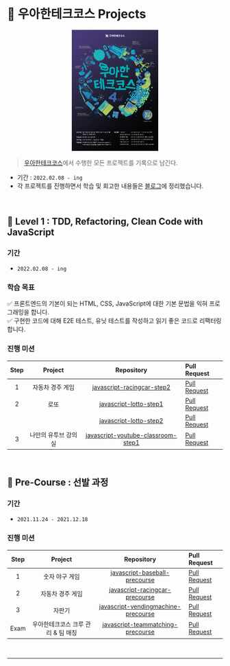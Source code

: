 # 🚀 우아한테크코스 Projects

<p align="center">
    <img src="./image.jpeg" alt="logo" width="40%"/>
</p>

> [우아한테크코스](https://woowacourse.github.io/)에서 수행한 모든 프로젝트를 기록으로 남긴다.

* 기간 : ``2022.02.08 - ing``
* 각 프로젝트를 진행하면서 학습 및 회고한 내용들은 [블로그](https://velog.io/@dom_hxrdy)에 정리했습니다.

<br>

## 🥚 Level 1 : TDD, Refactoring, Clean Code with JavaScript

### 기간

* ``2022.02.08 - ing``

### 학습 목표

✅ 프론트엔드의 기본이 되는 HTML, CSS, JavaScript에 대한 기본 문법을 익혀 프로그래밍을 합니다.<br>
✅ 구현한 코드에 대해 E2E 테스트, 유닛 테스트를 작성하고 읽기 좋은 코드로 리팩터링합니다.

### 진행 미션

| Step | Project | Repository | Pull Request |
|:---:|:---:|:---:|:---|
| 1 | 자동차 경주 게임 | [javascript-racingcar-step2](https://github.com/DomMorello/javascript-racingcar/tree/dommorello) | [Pull Request](https://github.com/woowacourse/javascript-racingcar/pull/115) |
| 2 | 로또 | [javascript-lotto-step1](https://github.com/DomMorello/javascript-lotto/tree/step1) | [Pull Request](https://github.com/woowacourse/javascript-lotto/pull/108) |
|  |  | [javascript-lotto-step2](https://github.com/DomMorello/javascript-lotto/tree/step2) | [Pull Request](https://github.com/woowacourse/javascript-lotto/pull/126) |
| 3 | 나만의 유투브 강의실 | [javascript-youtube-classroom-step1](https://github.com/DomMorello/javascript-youtube-classroom/tree/step1) | [Pull Request](https://github.com/woowacourse/javascript-youtube-classroom/pull/78) |

<br>

## 🌱 Pre-Course : 선발 과정

### 기간

* ``2021.11.24 - 2021.12.18``

### 진행 미션

| Step | Project | Repository | Pull Request |
|:---:|:---:|:---:|:---|
| 1 | 숫자 야구 게임 | [javascript-baseball-precourse](https://github.com/DomMorello/javascript-baseball-precourse/tree/dom) | [Pull Request](https://github.com/woowacourse/javascript-baseball-precourse/pull/138) |
| 2 | 자동차 경주 게임 | [javascript-racingcar-precourse](https://github.com/DomMorello/javascript-racingcar-precourse/tree/dom) | [Pull Request](https://github.com/woowacourse/javascript-racingcar-precourse/pull/136) |
| 3 | 자판기 | [javascript-vendingmachine-precourse](https://github.com/DomMorello/javascript-vendingmachine-precourse/tree/dom) | [Pull Request](https://github.com/woowacourse/javascript-vendingmachine-precourse/pull/33) |
| Exam | 우아한테크코스 크루 관리 & 팀 매칭 | [javascript-teammatching-precourse](https://github.com/DomMorello/javascript-teammatching-precourse/tree/dom) | [Pull Request](https://github.com/woowacourse/javascript-teammatching-precourse/pull/53) |

<br>

---